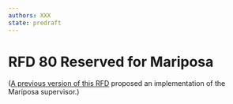 ```yaml
---
authors: XXX
state: predraft
---
```


# RFD 80 Reserved for Mariposa

([A previous version of this RFD](https://github.com/joyent/rfd/blob/202cf25b03d5df70621a5f466dc649c64fc0bd3c/rfd/0080/README.md) proposed an implementation of the Mariposa supervisor.)
